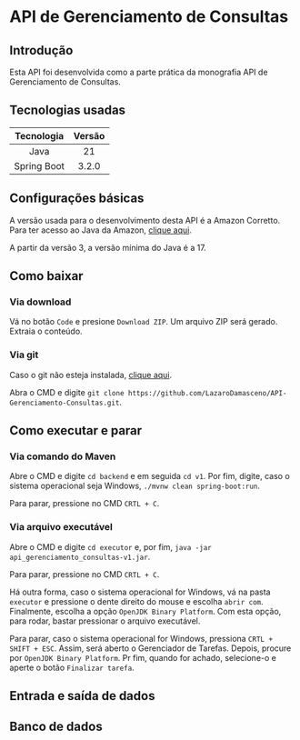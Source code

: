# API de Gerenciamento de Consultas

## Introdução

Esta API foi desenvolvida como a parte prática da monografia API de Gerenciamento de Consultas.

## Tecnologias usadas

|Tecnologia|Versão|
|:-:|:-:|
|Java|21|
|Spring Boot|3.2.0|

## Configurações básicas

A versão usada para o desenvolvimento desta API é a Amazon Corretto. Para ter acesso ao Java da Amazon, [clique aqui](https://docs.aws.amazon.com/corretto/latest/corretto-21-ug/downloads-list.html).

A partir da versão 3, a versão mínima do Java é a 17.

## Como baixar

### Via download

Vá no botão `Code` e presione `Download ZIP`. Um arquivo ZIP será gerado. Extraia o conteúdo.

### Via git

Caso o git não esteja instalada, [clique aqui](https://git-scm.com/downloads).

Abra o CMD e digite `git clone https://github.com/LazaroDamasceno/API-Gerenciamento-Consultas.git`.

## Como executar e parar

### Via comando do Maven

Abre o CMD e digite `cd backend` e em seguida `cd v1`. Por fim, digite, caso o sistema operacional seja Windows, `./mvnw clean spring-boot:run`.

Para parar, pressione no CMD `CRTL + C`.

### Via arquivo executável

Abre o CMD e digite `cd executor` e, por fim, `java -jar api_gerenciamento_consultas-v1.jar`. 

Para parar, pressione no CMD `CRTL + C`.

Há outra forma, caso o sistema operacional for Windows, vá na pasta `executor` e pressione o dente direito do mouse e escolha `abrir com`. Finalmente, escolha a opção `OpenJDK Binary Platform`. Com esta opção, para rodar, bastar pressionar o arquivo executável.

Para parar, caso o sistema operacional for Windows, pressiona `CRTL + SHIFT + ESC`. Assim, será aberto o Gerenciador de Tarefas. Depois, procure por `OpenJDK Binary Platform`. Pr fim, quando for achado, selecione-o e aperte o botão `Finalizar tarefa`.

## Entrada e saída de dados

## Banco de dados